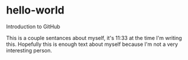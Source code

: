 # hello-world
Introduction to GitHub

This is a couple sentances about myself, it's 11:33 at the time I'm writing this. Hopefully this is enough text about myself because I'm not a very interesting person.
